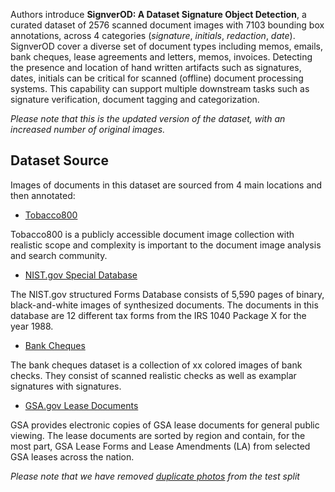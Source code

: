 Authors introduce **SignverOD: A Dataset Signature Object Detection**, a curated dataset of 2576 scanned document images with 7103 bounding box annotations, across 4 categories (*signature*, *initials*, *redaction*, *date*). SignverOD cover a diverse set of document types including memos, emails, bank cheques, lease agreements and letters, memos, invoices. Detecting the presence and location of hand written artifacts such as signatures, dates, initials can be critical for scanned (offline) document processing systems. This capability can support multiple downstream tasks such as signature verification, document tagging and categorization.

<i>Please note that this is the updated version of the dataset, with an increased number of original images.</i>

## Dataset Source

Images of documents in this dataset are sourced from 4 main locations and then annotated:

- [Tobacco800](https://www.kaggle.com/sprytte/tobacco-800-dataset)

Tobacco800 is a publicly accessible document image collection with realistic scope and complexity is important to the document image analysis and search community.

- [NIST.gov Special Database](https://www.nist.gov/srd/nist-special-database-2)

The NIST.gov structured Forms Database consists of 5,590 pages of binary, black-and-white images of synthesized documents. The documents in this database are 12 different tax forms from the IRS 1040 Package X for the year 1988.

- [Bank Cheques](https://www.kaggle.com/saifkhichi96/bank-checks-signatures-segmentation-dataset)

The bank cheques dataset is a collection of xx colored images of bank checks. They consist of scanned realistic checks as well as examplar signatures with signatures.

- [GSA.gov Lease Documents](https://www.gsa.gov/real-estate/real-estate-services/leasing/executed-lease-documents)

GSA provides electronic copies of GSA lease documents for general public viewing. The lease documents are sorted by region and contain, for the most part, GSA Lease Forms and Lease Amendments (LA) from selected GSA leases across the nation.

<i>Please note that we have removed [duplicate photos](https://github.com/dataset-ninja/signver-od/blob/main/dublicates.txt) from the test split</i>